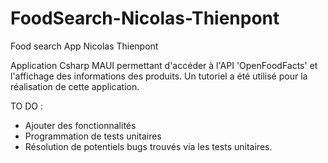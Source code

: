 # FoodSearch-Nicolas-Thienpont
Food search App Nicolas Thienpont

Application Csharp MAUI permettant d'accéder à l'API 'OpenFoodFacts' et l'affichage des informations des produits. Un tutoriel a été utilisé pour la réalisation de cette application.

TO DO :

- Ajouter des fonctionnalités
- Programmation de tests unitaires
- Résolution de potentiels bugs trouvés via les tests unitaires.
